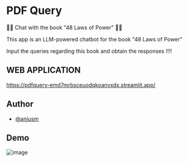 
# PDF Query

💬💬 Chat with the book "48 Laws of Power" 💬💬

This app is an LLM-powered chatbot for the book "48 Laws of Power" 

Input the queries regarding this book and obtain the responses !!!!

## WEB APPLICATION
https://pdfquery-emd7mrbsceuodqkoanvxdx.streamlit.app/

## Author

- [@anjusm](https://github.com/anjusm)

## Demo
![image](https://github.com/anjusm/PDF_Query/assets/52592648/fe88a069-42ad-4116-b7f1-3d9c566d47c3)

